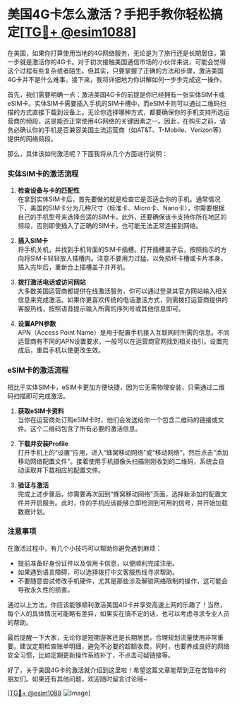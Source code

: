 # 美国4G卡怎么激活？手把手教你轻松搞定[[TG💪+ @esim1088](https://t.me/s/esim1088)]

在美国，如果你打算使用当地的4G网络服务，无论是为了旅行还是长期居住，第一步就是激活你的4G卡。对于初次接触美国通信市场的小伙伴来说，可能会觉得这个过程有些复杂或者陌生。但其实，只要掌握了正确的方法和步骤，激活美国4G卡并不是什么难事。接下来，我将详细地为你讲解如何一步步完成这一操作。

首先，我们需要明确一点：激活美国4G卡的前提是你已经拥有一张实体SIM卡或eSIM卡。实体SIM卡需要插入手机的SIM卡槽中，而eSIM卡则可以通过二维码扫描的方式直接下载到设备上。无论你选择哪种方式，都要确保你的手机支持所选运营商的频段，这是能否正常使用4G网络的关键因素之一。因此，在购买之前，请务必确认你的手机是否兼容美国主流运营商（如AT&T、T-Mobile、Verizon等）提供的网络频段。

那么，具体该如何激活呢？下面我将从几个方面进行说明：

### 实体SIM卡的激活流程

1. **检查设备与卡的匹配性**  
   在拿到实体SIM卡后，首先要做的就是检查它是否适合你的手机。通常情况下，美国的SIM卡分为几种尺寸（标准卡、Micro卡、Nano卡），你需要根据自己的手机型号来选择合适的SIM卡。此外，还要确保该卡支持你所在地区的频段，否则即使插入了正确的SIM卡，也可能无法正常连接到网络。

2. **插入SIM卡**  
   将手机关机，并找到手机背面的SIM卡插槽。打开插槽盖子后，按照指示的方向将SIM卡轻轻放入插槽内。注意不要用力过猛，以免损坏卡槽或卡片本身。插入完毕后，重新合上插槽盖子并开机。

3. **拨打激活电话或访问网站**  
   大多数美国运营商都提供在线激活服务，你可以通过登录其官方网站输入相关信息来完成激活。如果你更喜欢传统的电话激活方式，则需拨打运营商提供的客服热线，按照语音提示输入所需的序列号或其他信息即可。

4. **设置APN参数**  
   APN（Access Point Name）是用于配置手机接入互联网时所需的信息。不同运营商有不同的APN设置要求，一般可以在运营商官网找到相关指引。设置完成后，重启手机以使更改生效。

### eSIM卡的激活流程

相比于实体SIM卡，eSIM卡更加方便快捷，因为它无需物理安装，只需通过二维码扫描即可完成激活。

1. **获取eSIM卡资料**  
   当你在运营商处订购eSIM卡时，他们会发送给你一个包含二维码的链接或文件。这个二维码包含了所有必要的激活信息。

2. **下载并安装Profile**  
   打开手机上的“设置”应用，进入“蜂窝移动网络”或“移动网络”，然后点击“添加移动网络配置文件”。接着使用手机摄像头扫描刚刚收到的二维码，系统会自动读取并下载相应的配置文件。

3. **验证与激活**  
   完成上述步骤后，你需要再次回到“蜂窝移动网络”页面，选择新添加的配置文件并开启服务。此时，你的手机应该能够立即检测到可用的信号，并开始加载数据计划。

### 注意事项

在激活过程中，有几个小技巧可以帮助你避免遇到麻烦：
- 提前准备好身份证件以及信用卡信息，以便顺利完成注册。
- 如果遇到语言障碍，可以选择拨打中文客服热线寻求帮助。
- 不要随意尝试修改手机硬件，尤其是那些涉及解锁网络限制的操作，这可能会导致永久性的损害。

通过以上方法，你应该能够顺利激活美国4G卡并享受高速上网的乐趣了！当然，每个人的具体情况可能略有差异，如果实在搞不定的话，也可以考虑寻求专业人员的帮助。

最后提醒一下大家，无论你是短期游客还是长期居民，合理规划流量使用非常重要。建议定期检查账单明细，避免不必要的超额收费。同时，也要养成良好的网络安全习惯，比如定期更新操作系统补丁，不点击可疑链接等。

好了，关于美国4G卡的激活就介绍到这里啦！希望这篇文章能帮到正在苦恼中的朋友们。如果还有其他问题，欢迎随时留言讨论哦~ 

[[TG💪+ @esim1088](https://t.me/s/esim1088) ![Image](https://i.postimg.cc/4NQfJmqS/Snipaste-2025-05-13-00-14-12.png)]